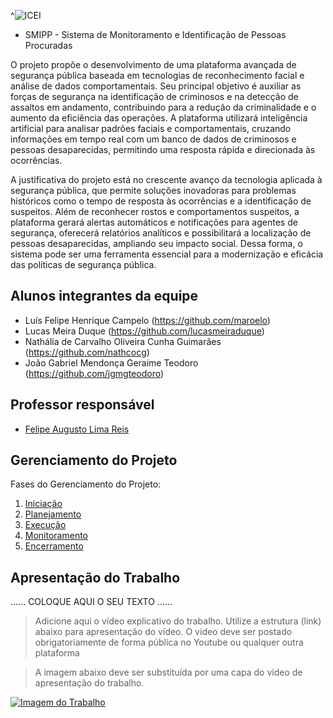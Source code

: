 ^![ICEI](images/icei-pucminas.png)

* SMIPP - Sistema de Monitoramento e Identificação de Pessoas Procuradas 

O projeto propõe o desenvolvimento de uma plataforma avançada de segurança pública baseada em tecnologias de reconhecimento facial e análise de dados comportamentais. Seu principal objetivo é auxiliar as forças de segurança na identificação de criminosos e na detecção de assaltos em andamento, contribuindo para a redução da criminalidade e o aumento da eficiência das operações. A plataforma utilizará inteligência artificial para analisar padrões faciais e comportamentais, cruzando informações em tempo real com um banco de dados de criminosos e pessoas desaparecidas, permitindo uma resposta rápida e direcionada às ocorrências.

A justificativa do projeto está no crescente avanço da tecnologia aplicada à segurança pública, que permite soluções inovadoras para problemas históricos como o tempo de resposta às ocorrências e a identificação de suspeitos. Além de reconhecer rostos e comportamentos suspeitos, a plataforma gerará alertas automáticos e notificações para agentes de segurança, oferecerá relatórios analíticos e possibilitará a localização de pessoas desaparecidas, ampliando seu impacto social. Dessa forma, o sistema pode ser uma ferramenta essencial para a modernização e eficácia das políticas de segurança pública.

## Alunos integrantes da equipe

* Luís Felipe Henrique Campelo (https://github.com/maroelo)
* Lucas Meira Duque (https://github.com/lucasmeiraduque)
* Nathália de Carvalho Oliveira Cunha Guimarães (https://github.com/nathcocg)
* João Gabriel Mendonça Geraime Teodoro (https://github.com/jgmgteodoro)

## Professor responsável

* [Felipe Augusto Lima Reis](https://github.com/falreis)

## Gerenciamento do Projeto

Fases do Gerenciamento do Projeto:
1. [Iniciação](docs/01-iniciacao)
2. [Planejamento](docs/02-planejamento)
3. [Execução](docs/03-execucao)
4. [Monitoramento](docs/04-monitoramento)
5. [Encerramento](docs/05-encerramento)

## Apresentação do Trabalho

......  COLOQUE AQUI O SEU TEXTO ......

> Adicione aqui o vídeo explicativo do trabalho.
> Utilize a estrutura (link) abaixo para apresentação do vídeo.
> O vídeo deve ser postado obrigatoriamente de forma pública no Youtube ou qualquer outra plataforma 

> A imagem abaixo deve ser substituída por uma capa do vídeo de apresentação do trabalho.

[![Imagem do Trabalho](images/pucminas-video-youtube.jpg)](https://www.youtube.com/watch?v=unq_cZ6NOwk)
